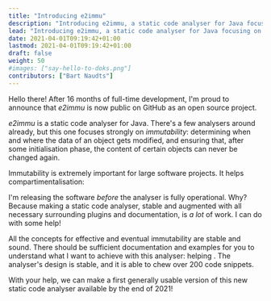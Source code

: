 ```yaml
---
title: "Introducing e2immu"
description: "Introducing e2immu, a static code analyser for Java focusing on modification and immutability"
lead: "Introducing e2immu, a static code analyser for Java focusing on modification and immutability."
date: 2021-04-01T09:19:42+01:00
lastmod: 2021-04-01T09:19:42+01:00
draft: false
weight: 50
#images: ["say-hello-to-doks.png"]
contributors: ["Bart Naudts"]
---
```


Hello there! After 16 months of full-time development, I'm proud to announce that _e2immu_ is now public on GitHub as an open source project.

_e2immu_ is a static code analyser for Java. There's a few analysers around already, but this one focuses strongly on
_immutability_: determining when and where the data of an object gets modified, and ensuring that, after some initialisation phase, the content of certain objects can never be changed again.

Immutability is extremely important for large software projects. It helps compartimentalisation: 

I'm releasing the software _before_ the analyser is fully operational. Why? Because making a static code analyser, stable and augmented with all necessary surrounding plugins and documentation, is _a lot_ of work. 
I can do with some help!

All the concepts for effective and eventual immutability are stable and sound.
There should be sufficient documentation and examples for you to understand what I want to achieve with this analyser: helping .
The analyser's design is stable, and it is able to chew over 200 code snippets.

With your help, we can make a first generally usable version of this new static code analyser available by the end of 2021!

